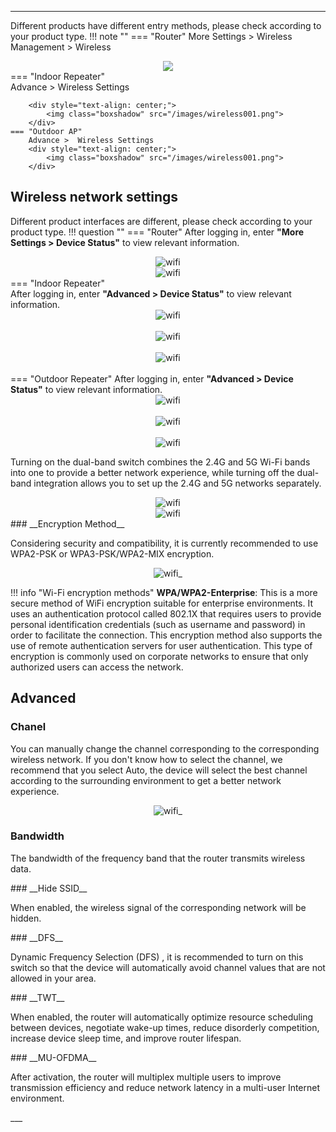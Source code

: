 ---
Different products have different entry methods, please check according to your product type.
!!! note ""
	=== "Router"
		More Settings  > Wireless Management > Wireless
			<div style="text-align: center;">
				<img class="boxshadow" src="/images/wireless01.png">
			</div>
	=== "Indoor Repeater"	
		Advance >  Wireless Settings
		
		<div style="text-align: center;">
			<img class="boxshadow" src="/images/wireless001.png">
		</div>
	=== "Outdoor AP"
		Advance >  Wireless Settings
		<div style="text-align: center;">
			<img class="boxshadow" src="/images/wireless001.png">
		</div>
## **Wireless network settings**
Different product interfaces are different, please check according to your product type.
!!! question ""
	=== "Router"
		After logging in, enter __"More Settings > Device Status"__ to view relevant information.
		<div style="text-align: center;">
			<img alt="wifi" class="boxshadow" src="/images/more.png">
		</div>
		<div style="text-align: center;">
			<img alt="wifi" class="boxshadow" src="/images/wireless010.png">
		</div>
	=== "Indoor Repeater"	
		After logging in, enter __"Advanced > Device Status"__ to view relevant information.
		<div style="text-align: center;">
			<img alt="wifi" class="boxshadow" src="/images/wireless007.png">
		</div>		
		<div style="text-align: center;">
			<img alt="wifi" class="boxshadow" src="/images/wireless008.png">
		</div>		
		<div style="text-align: center;">
			<img alt="wifi" class="boxshadow" src="/images/wireless003.png">
		</div>		
	=== "Outdoor Repeater"
		After logging in, enter __"Advanced > Device Status"__ to view relevant information.
		<div style="text-align: center;">
			<img alt="wifi" class="boxshadow" src="/images/wireless007.png">
		</div>		
		<div style="text-align: center;">
			<img alt="wifi" class="boxshadow" src="/images/wireless008.png">
		</div>		
		<div style="text-align: center;">
			<img alt="wifi" class="boxshadow" src="/images/wireless003.png">
		</div>	
<p class="text">
Turning on the dual-band switch combines the 2.4G and 5G Wi-Fi bands into one to provide a better network experience, while turning off the dual-band integration allows you to set up the 2.4G and 5G networks separately.
</p>

<div style="text-align: center;">
    <img alt="wifi" class="boxshadow" src="/images/wifi.png">
</div>
<div style="text-align: center;">
    <img alt="wifi" class="boxshadow" src="/images/wireless000.png">
</div>
### __Encryption Method__
<p class="text">
 Considering security and compatibility, it is currently recommended to use WPA2-PSK or WPA3-PSK/WPA2-MIX encryption.
</p>
<div style="text-align: center;">
    <img alt="wifi_" class="boxshadow" src="/images/wifi02.png">
</div>



!!! info "Wi-Fi encryption methods"	
	__WPA/WPA2-Enterprise__: This is a more secure method of WiFi encryption suitable for enterprise environments. It uses an authentication protocol called 802.1X that requires users to provide personal identification credentials (such as username and password) in order to facilitate the connection. This encryption method also supports the use of remote authentication servers for user authentication. This type of encryption is commonly used on corporate networks to ensure that only authorized users can access the network.



## __Advanced__
### __Chanel__
<p class="text">
 You can manually change the channel corresponding to the corresponding wireless network. If you don't know how to select the channel, we recommend that you select Auto, the device will select the best channel according to the surrounding environment to get a better network experience.
</p>

<div style="text-align: center;">
    <img alt="wifi_" class="boxshadow" src="/images/wifi_01.png">
</div>

### __Bandwidth__
<p class="text">
 The bandwidth of the frequency band that the router transmits wireless data.
</p>
### __Hide SSID__
<p class="text">
When enabled, the wireless signal of the corresponding network will be hidden.
</p>
### __DFS__
<p class="text">
Dynamic Frequency Selection (DFS) , it is recommended to turn on this switch so that the device will automatically avoid channel values that are not allowed in your area.
</p>
### __TWT__
<p class="text">
When enabled, the router will automatically optimize resource scheduling between devices, negotiate wake-up times, reduce disorderly competition, increase device sleep time, and improve router lifespan.
</p>
### __MU-OFDMA__
<p class="text">
After activation, the router will multiplex multiple users to improve transmission efficiency and reduce network latency in a multi-user Internet environment.
</p>
___